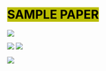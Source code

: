# <mark style="background: #BABD00;">SAMPLE PAPER</mark>

![](https://i.imgur.com/W7o0NeI.png)

![](https://i.imgur.com/9I9slfE.png)
![](https://i.imgur.com/HHtFQmc.png)

![](https://i.imgur.com/upZKtcK.png)
